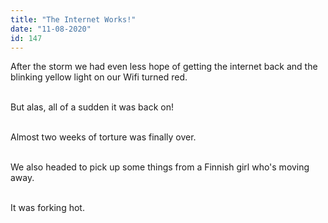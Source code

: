 ```yaml
---
title: "The Internet Works!"
date: "11-08-2020"
id: 147
---
```

After the storm we had even less hope of getting the internet back and the blinking yellow light on our Wifi turned red. <br><br>

But alas, all of a sudden it was back on!<br><br>

Almost two weeks of torture was finally over.<br><br>

We also headed to pick up some things from a Finnish girl who's moving away.<br><br>

It was forking hot.